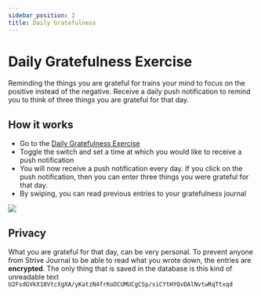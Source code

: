 ```yaml
---
sidebar_position: 2
title: Daily Gratefulness
---
```


# Daily Gratefulness Exercise
Reminding the things you are grateful for trains your mind to focus on the positive instead of the negative. Receive a daily push notification to remind you to think of three things you are grateful for that day.

## How it works
- Go to the [Daily Gratefulness Exercise](https://strivejournal.com/exercise/daily-gratefulness)
- Toggle the switch and set a time at which you would like to receive a push notification
- You will now receive a push notification every day. If you click on the push notification, then you can enter three things you were grateful for that day.
- By swiping, you can read previous entries to your gratefulness journal

<img src="/gif/daily-gratefulness.gif" className="gif"/>

## Privacy
What you are grateful for that day, can be very personal. To prevent anyone from Strive Journal to be able to read what you wrote down, the entries are **encrypted**. The only thing that is saved in the database is this kind of unreadable text `U2FsdGVkX18VtcXgXA/yKatzN4frKoDCUMUCgCSp/siCYtHYQvDAlNvtwRqTtxqd`